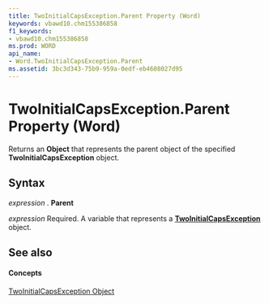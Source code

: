 ```yaml
---
title: TwoInitialCapsException.Parent Property (Word)
keywords: vbawd10.chm155386858
f1_keywords:
- vbawd10.chm155386858
ms.prod: WORD
api_name:
- Word.TwoInitialCapsException.Parent
ms.assetid: 3bc3d343-75b9-959a-0edf-eb4608027d95
---
```



# TwoInitialCapsException.Parent Property (Word)

Returns an  **Object** that represents the parent object of the specified **TwoInitialCapsException** object.


## Syntax

 _expression_ . **Parent**

 _expression_ Required. A variable that represents a **[TwoInitialCapsException](twoinitialcapsexception-object-word.md)** object.


## See also


#### Concepts


[TwoInitialCapsException Object](twoinitialcapsexception-object-word.md)

